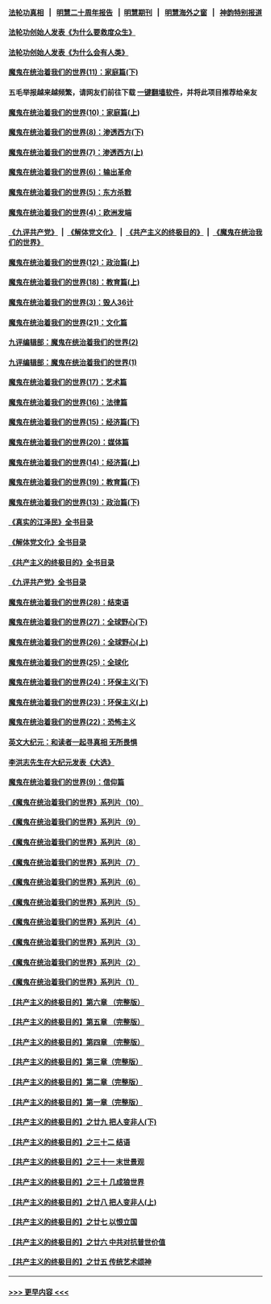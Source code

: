 #### [法轮功真相](https://github.com/gfw-breaker/truth/blob/master/README.md?t=0) &nbsp;&nbsp;|&nbsp;&nbsp; [明慧二十周年报告](https://github.com/gfw-breaker/mh-reports/blob/master/README.md?t=0) &nbsp;&nbsp;|&nbsp;&nbsp;[明慧期刊](https://github.com/gfw-breaker/mh-qikan) &nbsp;&nbsp;|&nbsp;&nbsp; [明慧海外之窗](https://github.com/gfw-breaker/mh-news/blob/master/README.md?t=0) &nbsp;&nbsp;|&nbsp;&nbsp; [神韵特别报道](https://github.com/gfw-breaker/mh-news/blob/master/shenyun.md?t=0)
#### [法轮功创始人发表《为什么要救度众生》](../pages/nsc422/n13975246.md?t=06151543) 
#### [法轮功创始人发表《为什么会有人类》](../pages/nsc422/n13912117.md?t=06151543) 
#### [魔鬼在统治着我们的世界(11)：家庭篇(下)](../pages/nsc422/n10440961.md?t=06151543) 
#### 五毛举报越来越频繁，请网友们前往下载 [一键翻墙软件](https://github.com/gfw-breaker/ssr-accounts)，并将此项目推荐给亲友
#### [魔鬼在统治着我们的世界(10)：家庭篇(上)](../pages/nsc422/n10435448.md?t=06151543) 
#### [魔鬼在统治着我们的世界(8)：渗透西方(下)](../pages/nsc422/n10429603.md?t=06151543) 
#### [魔鬼在统治着我们的世界(7)：渗透西方(上)](../pages/nsc422/n10426013.md?t=06151543) 
#### [魔鬼在统治着我们的世界(6)：输出革命](../pages/nsc422/n10421536.md?t=06151543) 
#### [魔鬼在统治着我们的世界(5)：东方杀戮](../pages/nsc422/n10417707.md?t=06151543) 
#### [魔鬼在统治着我们的世界(4)：欧洲发端](../pages/nsc422/n10414890.md?t=06151543) 
#### [《九评共产党》](https://github.com/begood0513/9ping.md/blob/master/README.md) &nbsp;|&nbsp; [《解体党文化》](../../../../jtdwh.md/blob/master/README.md)  &nbsp;|&nbsp; [《共产主义的终极目的》](../../../../gczydzjmd.md/blob/master/README.md) &nbsp;|&nbsp; [《魔鬼在统治我们的世界》](../../../../mgztzwmdsj.md/blob/master/README.md) 
#### [魔鬼在统治着我们的世界(12)：政治篇(上)](../pages/nsc422/n10444576.md?t=06151543) 
#### [魔鬼在统治着我们的世界(18)：教育篇(上)](../pages/nsc422/n10526970.md?t=06151543) 
#### [魔鬼在统治着我们的世界(3)：毁人36计](../pages/nsc422/n10411583.md?t=06151543) 
#### [魔鬼在统治着我们的世界(21)：文化篇](../pages/nsc422/n10597706.md?t=06151543) 
#### [九评编辑部：魔鬼在统治着我们的世界(2)](../pages/nsc422/n10410036.md?t=06151543) 
#### [九评编辑部：魔鬼在统治着我们的世界(1)](../pages/nsc422/n10406825.md?t=06151543) 
#### [魔鬼在统治着我们的世界(17)：艺术篇](../pages/nsc422/n10499093.md?t=06151543) 
#### [魔鬼在统治着我们的世界(16)：法律篇](../pages/nsc422/n10485969.md?t=06151543) 
#### [魔鬼在统治着我们的世界(15)：经济篇(下)](../pages/nsc422/n10469975.md?t=06151543) 
#### [魔鬼在统治着我们的世界(20)：媒体篇](../pages/nsc422/n10586579.md?t=06151543) 
#### [魔鬼在统治着我们的世界(14)：经济篇(上)](../pages/nsc422/n10457370.md?t=06151543) 
#### [魔鬼在统治着我们的世界(19)：教育篇(下)](../pages/nsc422/n10564808.md?t=06151543) 
#### [魔鬼在统治着我们的世界(13)：政治篇(下)](../pages/nsc422/n10448270.md?t=06151543) 
#### [《真实的江泽民》全书目录](../pages/nsc422/n13721399.md?t=06151543) 
#### [《解体党文化》全书目录](../pages/nsc422/n13721157.md?t=06151543) 
#### [《共产主义的终极目的》全书目录](../pages/nsc422/n13721048.md?t=06151543) 
#### [《九评共产党》全书目录](../pages/nsc422/n13708085.md?t=06151543) 
#### [魔鬼在统治着我们的世界(28)：结束语](../pages/nsc422/n10936246.md?t=06151543) 
#### [魔鬼在统治着我们的世界(27)：全球野心(下)](../pages/nsc422/n10928319.md?t=06151543) 
#### [魔鬼在统治着我们的世界(26)：全球野心(上)](../pages/nsc422/n10900318.md?t=06151543) 
#### [魔鬼在统治着我们的世界(25)：全球化](../pages/nsc422/n10788205.md?t=06151543) 
#### [魔鬼在统治着我们的世界(24)：环保主义(下)](../pages/nsc422/n10695307.md?t=06151543) 
#### [魔鬼在统治着我们的世界(23)：环保主义(上)](../pages/nsc422/n10688613.md?t=06151543) 
#### [魔鬼在统治着我们的世界(22)：恐怖主义](../pages/nsc422/n10614727.md?t=06151543) 
#### [英文大纪元：和读者一起寻真相 无所畏惧](../pages/nsc422/n12542027.md?t=06151543) 
#### [李洪志先生在大纪元发表《大选》](../pages/nsc422/n12534746.md?t=06151543) 
#### [魔鬼在统治着我们的世界(9)：信仰篇](../pages/nsc422/n10432159.md?t=06151543) 
#### [《魔鬼在统治着我们的世界》系列片（10）](../pages/nsc422/n12292670.md?t=06151543) 
#### [《魔鬼在统治着我们的世界》系列片（9）](../pages/nsc422/n12290859.md?t=06151543) 
#### [《魔鬼在统治着我们的世界》系列片（8）](../pages/nsc422/n12287445.md?t=06151543) 
#### [《魔鬼在统治着我们的世界》系列片（7）](../pages/nsc422/n12283425.md?t=06151543) 
#### [《魔鬼在统治着我们的世界》系列片（6）](../pages/nsc422/n12282314.md?t=06151543) 
#### [《魔鬼在统治着我们的世界》系列片（5）](../pages/nsc422/n12281419.md?t=06151543) 
#### [《魔鬼在统治着我们的世界》系列片（4）](../pages/nsc422/n12274024.md?t=06151543) 
#### [《魔鬼在统治着我们的世界》系列片（3）](../pages/nsc422/n12271322.md?t=06151543) 
#### [《魔鬼在统治着我们的世界》系列片（2）](../pages/nsc422/n12269049.md?t=06151543) 
#### [《魔鬼在统治着我们的世界》系列片（1）](../pages/nsc422/n12267575.md?t=06151543) 
#### [【共产主义的终极目的】第六章 （完整版）](../pages/nsc422/n11428913.md?t=06151543) 
#### [【共产主义的终极目的】第五章 （完整版）](../pages/nsc422/n11428912.md?t=06151543) 
#### [【共产主义的终极目的】第四章 （完整版）](../pages/nsc422/n11428907.md?t=06151543) 
#### [【共产主义的终极目的】第三章（完整版）](../pages/nsc422/n11428848.md?t=06151543) 
#### [【共产主义的终极目的】第二章（完整版）](../pages/nsc422/n11428831.md?t=06151543) 
#### [【共产主义的终极目的】第一章（完整版）](../pages/nsc422/n11417651.md?t=06151543) 
#### [【共产主义的终极目的】之廿九 把人变非人(下)](../pages/nsc422/n11344140.md?t=06151543) 
#### [【共产主义的终极目的】之三十二 结语](../pages/nsc422/n11360535.md?t=06151543) 
#### [【共产主义的终极目的】之三十一 末世景观](../pages/nsc422/n11351129.md?t=06151543) 
#### [【共产主义的终极目的】之三十 几成狼世界](../pages/nsc422/n11348280.md?t=06151543) 
#### [【共产主义的终极目的】之廿八 把人变非人(上)](../pages/nsc422/n11340492.md?t=06151543) 
#### [【共产主义的终极目的】之廿七 以恨立国](../pages/nsc422/n11336944.md?t=06151543) 
#### [【共产主义的终极目的】之廿六 中共对抗普世价值](../pages/nsc422/n11324785.md?t=06151543) 
#### [【共产主义的终极目的】之廿五 传统艺术颂神](../pages/nsc422/n11296396.md?t=06151543) 

----
#### [ >>> 更早内容 <<< ](../indexes/nsc422-earlier.md)
